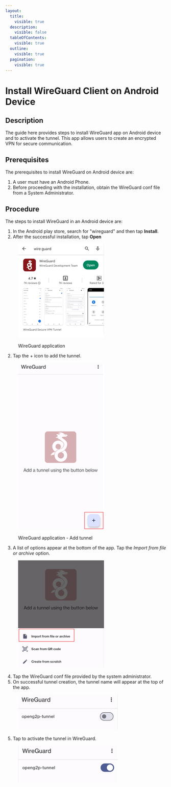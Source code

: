 ```yaml
---
layout:
  title:
    visible: true
  description:
    visible: false
  tableOfContents:
    visible: true
  outline:
    visible: true
  pagination:
    visible: true
---
```


# Install WireGuard Client on Android Device

## Description

The guide here provides steps to install WireGuard app on Android device and to activate the tunnel. This app allows users to create an encrypted VPN for secure communication.

## Prerequisites

The prerequisites to install WireGuard on Android device are:

1. A user must have an Android Phone.
2. Before proceeding with the installation, obtain the WireGuard conf file from a System Administrator.

## Procedure

The steps to install WireGuard in an Android device are:

1. In the Android play store, search for "wireguard" and then tap **Install**.
2. After the successful installation, tap **Open**

<figure><img src="../../../.gitbook/assets/search-wireguard.png" alt=""><figcaption><p>WireGuard application</p></figcaption></figure>

2. Tap the + icon to add the tunnel.

<figure><img src="../../../.gitbook/assets/add-wireguard-tunnel.png" alt=""><figcaption><p>WireGuard application - Add tunnel</p></figcaption></figure>

3. A list of options appear at the bottom of the app. Tap the _Import from file or archive_ option.

<figure><img src="../../../.gitbook/assets/import-from-file.png" alt=""><figcaption></figcaption></figure>

4. Tap the WireGuard conf file provided by the system administrator.
5. On successful tunnel creation, the tunnel name will appear at the top of the app.

<figure><img src="../../../.gitbook/assets/inactive-wireguard-tunnel.png" alt=""><figcaption></figcaption></figure>

5. Tap to activate the tunnel in WireGuard.

<figure><img src="../../../.gitbook/assets/active-wireguard-tunnel.png" alt=""><figcaption></figcaption></figure>
